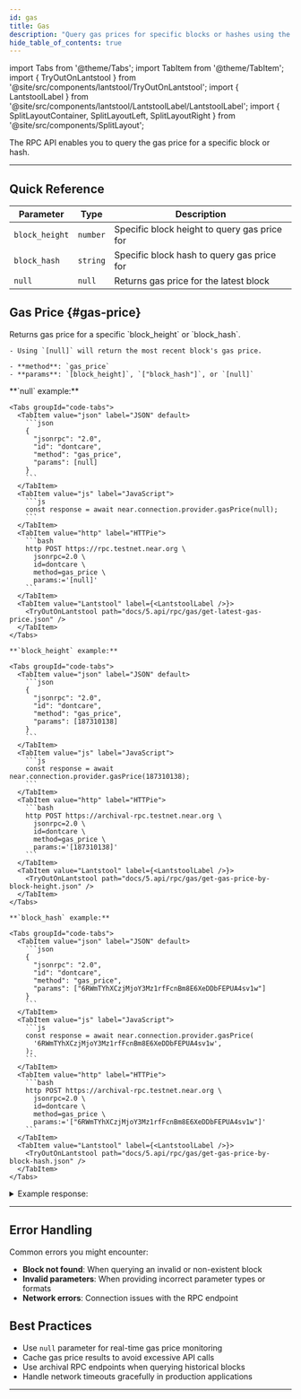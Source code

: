 ```yaml
---
id: gas
title: Gas
description: "Query gas prices for specific blocks or hashes using the NEAR RPC API."
hide_table_of_contents: true
---
```


import Tabs from '@theme/Tabs';
import TabItem from '@theme/TabItem';
import { TryOutOnLantstool } from '@site/src/components/lantstool/TryOutOnLantstool';
import { LantstoolLabel } from '@site/src/components/lantstool/LantstoolLabel/LantstoolLabel';
import { SplitLayoutContainer, SplitLayoutLeft, SplitLayoutRight } from '@site/src/components/SplitLayout';

The RPC API enables you to query the gas price for a specific block or hash.

---

## Quick Reference

| Parameter | Type | Description |
| --- | --- | --- |
| `block_height` | `number` | Specific block height to query gas price for |
| `block_hash` | `string` | Specific block hash to query gas price for |
| `null` | `null` | Returns gas price for the latest block |

## Gas Price {#gas-price}

<SplitLayoutContainer>
  <SplitLayoutLeft title="Description">
    Returns gas price for a specific `block_height` or `block_hash`.

    - Using `[null]` will return the most recent block's gas price.

    - **method**: `gas_price`
    - **params**: `[block_height]`, `["block_hash"]`, or `[null]`
  </SplitLayoutLeft>
  <SplitLayoutRight title="Example">
    **`null` example:**

    <Tabs groupId="code-tabs">
      <TabItem value="json" label="JSON" default>
        ```json
        {
          "jsonrpc": "2.0",
          "id": "dontcare",
          "method": "gas_price",
          "params": [null]
        }
        ```
      </TabItem>
      <TabItem value="js" label="JavaScript">
        ```js
        const response = await near.connection.provider.gasPrice(null);
        ```
      </TabItem>
      <TabItem value="http" label="HTTPie">
        ```bash
        http POST https://rpc.testnet.near.org \
          jsonrpc=2.0 \
          id=dontcare \
          method=gas_price \
          params:='[null]'
        ```
      </TabItem>
      <TabItem value="Lantstool" label={<LantstoolLabel />}>
        <TryOutOnLantstool path="docs/5.api/rpc/gas/get-latest-gas-price.json" />
      </TabItem>
    </Tabs>

    **`block_height` example:**

    <Tabs groupId="code-tabs">
      <TabItem value="json" label="JSON" default>
        ```json
        {
          "jsonrpc": "2.0",
          "id": "dontcare",
          "method": "gas_price",
          "params": [187310138]
        }
        ```
      </TabItem>
      <TabItem value="js" label="JavaScript">
        ```js
        const response = await near.connection.provider.gasPrice(187310138);
        ```
      </TabItem>
      <TabItem value="http" label="HTTPie">
        ```bash
        http POST https://archival-rpc.testnet.near.org \
          jsonrpc=2.0 \
          id=dontcare \
          method=gas_price \
          params:='[187310138]'
        ```
      </TabItem>
      <TabItem value="Lantstool" label={<LantstoolLabel />}>
        <TryOutOnLantstool path="docs/5.api/rpc/gas/get-gas-price-by-block-height.json" />
      </TabItem>
    </Tabs>

    **`block_hash` example:**

    <Tabs groupId="code-tabs">
      <TabItem value="json" label="JSON" default>
        ```json
        {
          "jsonrpc": "2.0",
          "id": "dontcare",
          "method": "gas_price",
          "params": ["6RWmTYhXCzjMjoY3Mz1rfFcnBm8E6XeDDbFEPUA4sv1w"]
        }
        ```
      </TabItem>
      <TabItem value="js" label="JavaScript">
        ```js
        const response = await near.connection.provider.gasPrice(
          '6RWmTYhXCzjMjoY3Mz1rfFcnBm8E6XeDDbFEPUA4sv1w',
        );
        ```
      </TabItem>
      <TabItem value="http" label="HTTPie">
        ```bash
        http POST https://archival-rpc.testnet.near.org \
          jsonrpc=2.0 \
          id=dontcare \
          method=gas_price \
          params:='["6RWmTYhXCzjMjoY3Mz1rfFcnBm8E6XeDDbFEPUA4sv1w"]'
        ```
      </TabItem>
      <TabItem value="Lantstool" label={<LantstoolLabel />}>
        <TryOutOnLantstool path="docs/5.api/rpc/gas/get-gas-price-by-block-hash.json" />
      </TabItem>
    </Tabs>
  </SplitLayoutRight>
</SplitLayoutContainer>

<details>
  <summary>Example response:</summary>
  
  ```json
  {
    "jsonrpc": "2.0",
    "id": "dontcare",
    "result": {
      "gas_price": "100000000"
    }
  }
  ```
</details>

---

## Error Handling

Common errors you might encounter:

- **Block not found**: When querying an invalid or non-existent block
- **Invalid parameters**: When providing incorrect parameter types or formats
- **Network errors**: Connection issues with the RPC endpoint

## Best Practices

- Use `null` parameter for real-time gas price monitoring
- Cache gas price results to avoid excessive API calls
- Use archival RPC endpoints when querying historical blocks
- Handle network timeouts gracefully in production applications

---
